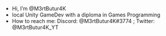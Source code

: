 - Hi, I’m @M3rtButur4K
- local Unity GameDev with a diploma in Games Programming
- How to reach me: Discord: @M3rtButur4K#3774 ; Twitter: @M3rtButur4K_YT

<!---
M3rtButur4K/M3rtButur4K is a ✨ special ✨ repository because its `README.md` (this file) appears on your GitHub profile.
You can click the Preview link to take a look at your changes.
--->
